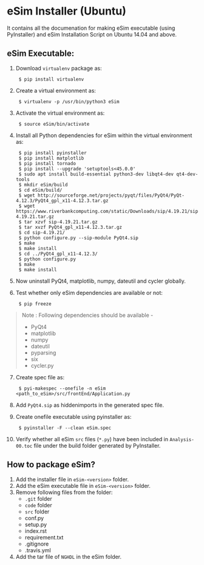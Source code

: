 eSim Installer (Ubuntu)
====


It contains all the documenation for making eSim executable (using PyInstaller) and eSim Installation Script on Ubuntu 14.04 and above.

## eSim Executable:

1. Download `virtualenv` package as:

	    $ pip install virtualenv

2. Create a virtual environment as:

		$ virtualenv -p /usr/bin/python3 eSim

3. Activate the virtual environment as:
	
		$ source eSim/bin/activate

4. Install all Python dependencies for eSim within the virtual environment as:

		$ pip install pyinstaller
		$ pip install matplotlib
		$ pip install tornado
		$ pip install --upgrade 'setuptools<45.0.0'
		$ sudo apt install build-essential python3-dev libqt4-dev qt4-dev-tools
		$ mkdir eSim/build
		$ cd eSim/build/
		$ wget http://sourceforge.net/projects/pyqt/files/PyQt4/PyQt-4.12.3/PyQt4_gpl_x11-4.12.3.tar.gz
		$ wget https://www.riverbankcomputing.com/static/Downloads/sip/4.19.21/sip-4.19.21.tar.gz
		$ tar xzvf sip-4.19.21.tar.gz
		$ tar xvzf PyQt4_gpl_x11-4.12.3.tar.gz
		$ cd sip-4.19.21/
		$ python configure.py --sip-module PyQt4.sip
		$ make
		$ make install
		$ cd ../PyQt4_gpl_x11-4.12.3/
		$ python configure.py
		$ make
		$ make install

5. Now uninstall PyQt4, matplotlib, numpy, dateutil and cycler globally.

6. Test whether only eSim dependencies are available or not:

		$ pip freeze

> Note : Following dependencies should be available -
>	- PyQt4
>	- matplotlib
>	- numpy
>	- dateutil
>	- pyparsing
>	- six
>	- cycler.py

7. Create spec file as:

		$ pyi-makespec --onefile -n eSim <path_to_eSim>/src/frontEnd/Application.py

8. Add `PyQt4.sip` as hiddenimports in the generated spec file.

9. Create onefile executable using pyinstaller as:
		
		$ pyinstaller -F --clean eSim.spec

10. Verify whether all eSim `src` files (`*.py`) have been included in `Analysis-00.toc` file under the build folder generated by PyInstaller.



## How to package eSim?

1. Add the installer file in `eSim-<version>` folder.
2. Add the eSim executable file in `eSim-<version>` folder.
2. Remove following files from the folder:
	- `.git` folder
	- `code` folder
	- `src` folder
	- conf.py
	- setup.py
	- index.rst
	- requirement.txt
	- .gitignore
	- .travis.yml
3. Add the tar file of `NGHDL` in the eSim folder.
